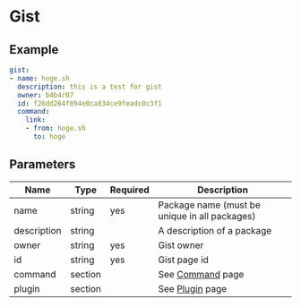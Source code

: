 # Gist

## Example

```yaml
gist:
- name: hoge.sh
  description: this is a test for gist
  owner: b4b4r07
  id: f26dd264f094e0ca834ce9feadc0c3f1
  command:
    link:
    - from: hoge.sh
      to: hoge
```

## Parameters

Name | Type | Required | Description
---|---|---|---
name | string | yes | Package name (must be unique in all packages)
description | string | | A description of a package
owner | string | yes | Gist owner
id | string | yes | Gist page id
command | section | | See [Command](../command.md) page
plugin | section | | See [Plugin](../plugin.md) page
